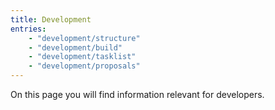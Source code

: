 ```yaml
---
title: Development
entries: 
    - "development/structure"
    - "development/build"
    - "development/tasklist"
    - "development/proposals"
---
```


On this page you will find information relevant for developers.